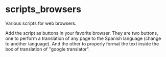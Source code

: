 # scripts_browsers
Various scripts for web browsers.


Add the script as buttons in your favorite browser.
They are two buttons, one to perform a translation of any page to the Spanish language (change to another language).
And the other to properly format the text inside the box of translation of "google translator".
